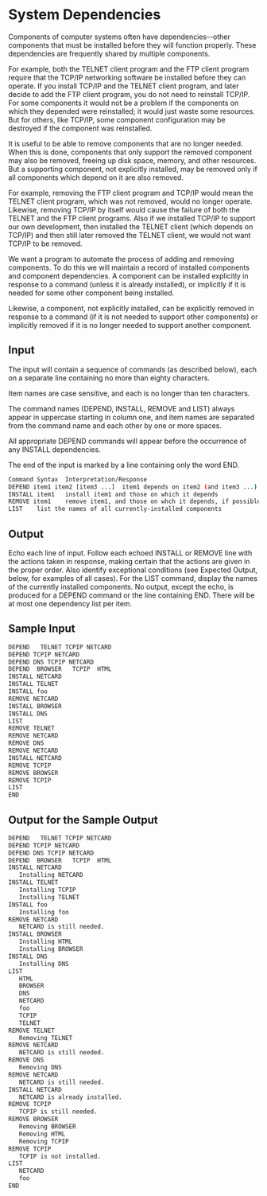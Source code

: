 
# System Dependencies

 
Components of computer systems often have dependencies--other components that must be installed before they will function properly. 
These dependencies are frequently shared by multiple components. 

For example, both the TELNET client program and the FTP client program require that the TCP/IP networking software be installed before they can operate. 
If you install TCP/IP and the TELNET client program, and later decide to add the FTP client program, you do not need to reinstall TCP/IP. 
For some components it would not be a problem if the components on which they depended were reinstalled; it would just waste some resources. 
But for others, like TCP/IP, some component configuration may be destroyed if the component was reinstalled. 

It is useful to be able to remove components that are no longer needed. When this is done, components that only support the removed component may also be removed, freeing up disk space, memory, and other resources. 
But a supporting component, not explicitly installed, may be removed only if all components which depend on it are also removed. 

For example, removing the FTP client program and TCP/IP would mean the TELNET client program, which was not removed, would no longer operate. 
Likewise, removing TCP/IP by itself would cause the failure of both the TELNET and the FTP client programs. 
Also if we installed TCP/IP to support our own development, then installed the TELNET client (which depends on TCP/IP) and then still later removed the TELNET client, we would not want TCP/IP to be removed. 

We want a program to automate the process of adding and removing components. To do this we will maintain a record of installed components and component dependencies. 
A component can be installed explicitly in response to a command (unless it is already installed), or implicitly if it is needed for some other component being installed. 

Likewise, a component, not explicitly installed, can be explicitly removed in response to a command (if it is not needed to support other components) or implicitly removed if it is no longer needed to support another component. 


## Input

The input will contain a sequence of commands (as described below), each on a separate line containing no more than eighty characters. 

Item names are case sensitive, and each is no longer than ten characters. 

The command names (DEPEND, INSTALL, REMOVE and LIST) always appear in uppercase starting in column one, and item names are separated from the command name and each other by one or more spaces. 

All appropriate DEPEND commands will appear before the occurrence of any INSTALL dependencies. 

The end of the input is marked by a line containing only the word END. 

```sh
Command Syntax 	Interpretation/Response 
DEPEND item1 item2 [item3 ...] 	item1 depends on item2 (and item3 ...) 
INSTALL item1 	install item1 and those on which it depends 
REMOVE item1 	remove item1, and those on whch it depends, if possible 
LIST 	list the names of all currently-installed components 
```

## Output

Echo each line of input. 
Follow each echoed INSTALL or REMOVE line with the actions taken in response, making certain that the actions are given in the proper order. 
Also identify exceptional conditions (see Expected Output, below, for examples of all cases). For the LIST command, display the names of the currently installed components. 
No output, except the echo, is produced for a DEPEND command or the line containing END. 
There will be at most one dependency list per item. 

## Sample Input

```sh
DEPEND   TELNET TCPIP NETCARD
DEPEND TCPIP NETCARD
DEPEND DNS TCPIP NETCARD
DEPEND  BROWSER   TCPIP  HTML
INSTALL NETCARD
INSTALL TELNET
INSTALL foo
REMOVE NETCARD
INSTALL BROWSER
INSTALL DNS
LIST
REMOVE TELNET
REMOVE NETCARD
REMOVE DNS
REMOVE NETCARD
INSTALL NETCARD
REMOVE TCPIP
REMOVE BROWSER
REMOVE TCPIP
LIST
END
```

## Output for the Sample Output

```sh
DEPEND   TELNET TCPIP NETCARD
DEPEND TCPIP NETCARD
DEPEND DNS TCPIP NETCARD
DEPEND  BROWSER   TCPIP  HTML
INSTALL NETCARD
   Installing NETCARD
INSTALL TELNET
   Installing TCPIP
   Installing TELNET
INSTALL foo
   Installing foo
REMOVE NETCARD
   NETCARD is still needed.
INSTALL BROWSER
   Installing HTML
   Installing BROWSER
INSTALL DNS
   Installing DNS
LIST
   HTML
   BROWSER
   DNS
   NETCARD
   foo
   TCPIP
   TELNET
REMOVE TELNET
   Removing TELNET
REMOVE NETCARD
   NETCARD is still needed.
REMOVE DNS
   Removing DNS
REMOVE NETCARD
   NETCARD is still needed.
INSTALL NETCARD
   NETCARD is already installed.
REMOVE TCPIP
   TCPIP is still needed.
REMOVE BROWSER
   Removing BROWSER
   Removing HTML
   Removing TCPIP
REMOVE TCPIP
   TCPIP is not installed.
LIST
   NETCARD
   foo
END
```

